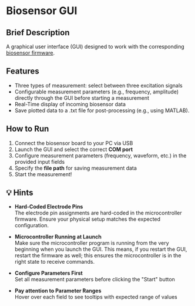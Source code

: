 # Biosensor GUI
## Brief Description
A graphical user interface (GUI) designed to work with the corresponding [biosensor firmware](https://github.com/eftimovK/BioSensor-Readout).

## Features

- Three types of measurement: select between three excitation signals
- Configurable measurement parameters (e.g., frequency, amplitude) directly through the GUI before starting a measurement
- Real-Time display of incoming biosensor data
- Save plotted data to a .txt file for post-processing (e.g., using MATLAB).

## How to Run

1. Connect the biosensor board to your PC via USB
2. Launch the GUI and select the correct **COM port**
3. Configure measurement parameters (frequency, waveform, etc.) in the provided input fields
4. Specify the **file path** for saving measurement data
5. Start the measurement!

## 💡 Hints

- **Hard-Coded Electrode Pins**  
  The electrode pin assignments are hard-coded in the microcontroller firmware. Ensure your physical setup matches the expected configuration.

- **Microcontroller Running at Launch**  
  Make sure the microcontroller program is running from the very beginning when you launch the GUI. This means, if you restart the GUI, restart the firmware as well; this ensures the microcontroller is in the right state to receive commands.

- **Configure Parameters First**  
  Set all measurement parameters before clicking the "Start" button

- **Pay attention to Parameter Ranges**  
  Hover over each field to see tooltips with expected range of values
